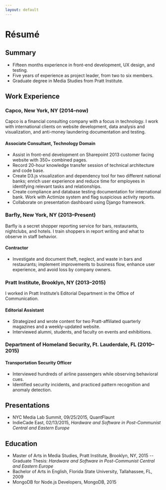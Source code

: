 ```yaml
---
layout: default
---
```




# Résumé


## Summary
- Fifteen months experience in front-end development, UX design, and testing.
- Five years of experience as project leader, from two to six members.
- Graduate degree in Media Studies from Pratt Institute.

## Work Experience

### Capco, New York, NY (2014–now)
Capco is a financial consulting company with a focus in technology. I work with international clients on website development, data analysis and visualization, and anti-money laundering documentation and testing.


#### Associate Consultant, Technology Domain
- Assist in front-end development on Sharepoint 2013 customer facing website with 350+ combined pages.
- Record 20-hour knowledge transfer session of technical architecture and code base.
- Create D3.js visualization and dependency tool for two different national banks; enrich user experience and reduce time for employees in identifying relevant tasks and relationships.
- Create compliance and database testing documentation for international bank. Work with Actimize system and flag suspicious activity reports.
- Collaborate on presentation dashboard using Django framework.


### Barfly, New York, NY (2013–Present)
Barfly is a secret shopper reporting service for bars, restaurants, nightclubs, and hotels. I train shoppers in report writing and what to observe in staff behavior.


#### Contractor
- Investigate and document theft, neglect, and waste in bars and restaurants; implement improvements to business flow, enhance user experience, and avoid loss by company owners.


### Pratt Institute, Brooklyn, NY (2013–2015)
I worked in Pratt Institute’s Editorial Department in the Office of Communication.


#### Editorial Assistant
- Strategized and wrote content for two Pratt-affiliated quarterly magazines and a weekly-updated website.
- Interviewed alumni, students, and faculty on events and exhibitions.


### Department of Homeland Security, Ft. Lauderdale, FL (2010–2015)


#### Transportation Security Officer
- Interviewed hundreds of airline passengers while observing behavioral cues.
- Identified security incidents, and practiced pattern recognition and anomaly detection.


## Presentations
- NYC Media Lab Summit, 09/25/2015, QuantFlaunt
- IndieCade East, 02/13/2015, *Hardware and Software in Post-Communist Central and Eastern Europe*


## Education
- Master of Arts in Media Studies, Pratt Institute, Brooklyn, NY, 2015
-- Graduate Thesis: *Hardware and Software in Post-Communist Central and Eastern Europe*
- Bachelor of Arts in English, Florida State University, Tallahassee, FL, 2009
- MongoDB for Node.js Developers, MongoDB, 2015
